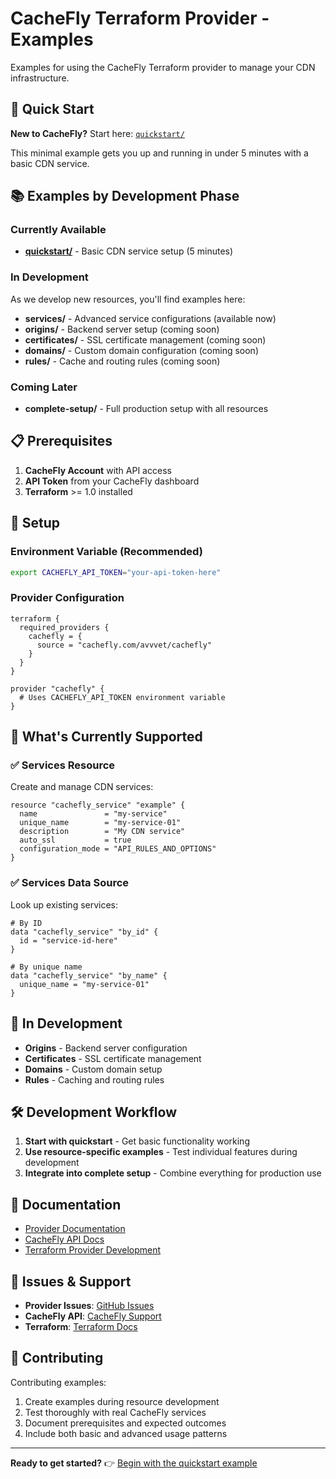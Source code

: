 # CacheFly Terraform Provider - Examples

Examples for using the CacheFly Terraform provider to manage your CDN infrastructure.

## 🚀 Quick Start

**New to CacheFly?** Start here: [`quickstart/`](./quickstart/)

This minimal example gets you up and running in under 5 minutes with a basic CDN service.

## 📚 Examples by Development Phase

### Currently Available

- **[quickstart/](./quickstart/)** - Basic CDN service setup (5 minutes)

### In Development

As we develop new resources, you'll find examples here:

- **services/** - Advanced service configurations (available now)
- **origins/** - Backend server setup (coming soon)
- **certificates/** - SSL certificate management (coming soon)
- **domains/** - Custom domain configuration (coming soon)
- **rules/** - Cache and routing rules (coming soon)

### Coming Later

- **complete-setup/** - Full production setup with all resources

## 📋 Prerequisites

1. **CacheFly Account** with API access
2. **API Token** from your CacheFly dashboard  
3. **Terraform** >= 1.0 installed

## 🔧 Setup

### Environment Variable (Recommended)

```bash
export CACHEFLY_API_TOKEN="your-api-token-here"
```

### Provider Configuration

```hcl
terraform {
  required_providers {
    cachefly = {
      source = "cachefly.com/avvvet/cachefly"
    }
  }
}

provider "cachefly" {
  # Uses CACHEFLY_API_TOKEN environment variable
}
```

## 🎯 What's Currently Supported

### ✅ Services Resource

Create and manage CDN services:

```hcl
resource "cachefly_service" "example" {
  name               = "my-service"
  unique_name        = "my-service-01" 
  description        = "My CDN service"
  auto_ssl           = true
  configuration_mode = "API_RULES_AND_OPTIONS"
}
```

### ✅ Services Data Source

Look up existing services:

```hcl
# By ID
data "cachefly_service" "by_id" {
  id = "service-id-here"
}

# By unique name
data "cachefly_service" "by_name" {
  unique_name = "my-service-01"
}
```

## 🔄 In Development

- **Origins** - Backend server configuration
- **Certificates** - SSL certificate management
- **Domains** - Custom domain setup
- **Rules** - Caching and routing rules

## 🛠️ Development Workflow

1. **Start with quickstart** - Get basic functionality working
2. **Use resource-specific examples** - Test individual features during development
3. **Integrate into complete setup** - Combine everything for production use

## 📖 Documentation

- [Provider Documentation](../docs/)
- [CacheFly API Docs](https://docs.cachefly.com/)
- [Terraform Provider Development](https://developer.hashicorp.com/terraform/plugin)

## 🐛 Issues & Support

- **Provider Issues**: [GitHub Issues](https://github.com/avvvet/terraform-provider-cachefly/issues)
- **CacheFly API**: [CacheFly Support](https://cachefly.com/support/)
- **Terraform**: [Terraform Docs](https://terraform.io/docs)

## 🤝 Contributing

Contributing examples:

1. Create examples during resource development
2. Test thoroughly with real CacheFly services
3. Document prerequisites and expected outcomes
4. Include both basic and advanced usage patterns

---

**Ready to get started?** 👉 [Begin with the quickstart example](./quickstart/)